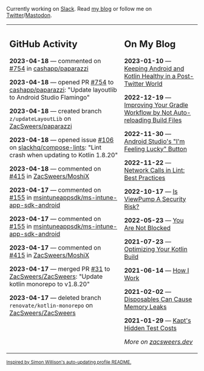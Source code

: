 Currently working on [Slack](https://slack.com/). Read [my blog](https://zacsweers.dev/) or follow me on [Twitter](https://twitter.com/ZacSweers)/[Mastodon](https://hachyderm.io/@ZacSweers).

<table><tr><td valign="top" width="60%">

## GitHub Activity
<!-- githubActivity starts -->
**2023-04-18** — commented on [#754](https://github.com/cashapp/paparazzi/pull/754#issuecomment-1513750870) in [cashapp/paparazzi](https://github.com/cashapp/paparazzi)

**2023-04-18** — opened PR [#754](https://github.com/cashapp/paparazzi/pull/754) to [cashapp/paparazzi](https://github.com/cashapp/paparazzi): "Update layoutlib to Android Studio Flamingo"

**2023-04-18** — created branch `z/updateLayoutLib` on [ZacSweers/paparazzi](https://github.com/ZacSweers/paparazzi)

**2023-04-18** — opened issue [#106](https://github.com/slackhq/compose-lints/issues/106) on [slackhq/compose-lints](https://github.com/slackhq/compose-lints): "Lint crash when updating to Kotlin 1.8.20"

**2023-04-18** — commented on [#415](https://github.com/ZacSweers/MoshiX/issues/415#issuecomment-1513392992) in [ZacSweers/MoshiX](https://github.com/ZacSweers/MoshiX)

**2023-04-17** — commented on [#155](https://github.com/msintuneappsdk/ms-intune-app-sdk-android/issues/155#issuecomment-1512378320) in [msintuneappsdk/ms-intune-app-sdk-android](https://github.com/msintuneappsdk/ms-intune-app-sdk-android)

**2023-04-17** — commented on [#155](https://github.com/msintuneappsdk/ms-intune-app-sdk-android/issues/155#issuecomment-1512377819) in [msintuneappsdk/ms-intune-app-sdk-android](https://github.com/msintuneappsdk/ms-intune-app-sdk-android)

**2023-04-17** — commented on [#415](https://github.com/ZacSweers/MoshiX/issues/415#issuecomment-1511983197) in [ZacSweers/MoshiX](https://github.com/ZacSweers/MoshiX)

**2023-04-17** — merged PR [#31](https://github.com/ZacSweers/ZacSweers/pull/31) to [ZacSweers/ZacSweers](https://github.com/ZacSweers/ZacSweers): "Update kotlin monorepo to v1.8.20"

**2023-04-17** — deleted branch `renovate/kotlin-monorepo` on [ZacSweers/ZacSweers](https://github.com/ZacSweers/ZacSweers)
<!-- githubActivity ends -->
</td><td valign="top" width="40%">

## On My Blog
<!-- blog starts -->
**2023-01-10** — [Keeping Android and Kotlin Healthy in a Post-Twitter World](https://www.zacsweers.dev/keeping-android-healthy/)

**2022-12-19** — [Improving Your Gradle Workflow by Not Auto-reloading Build Files](https://www.zacsweers.dev/improving-your-workflow-by-not-auto-reloading-build-files/)

**2022-11-30** — [Android Studio's "I'm Feeling Lucky" Button](https://www.zacsweers.dev/android-studios-im-feeling-lucky-button/)

**2022-11-22** — [Network Calls in Lint: Best Practices](https://www.zacsweers.dev/network-calls-in-lint-best-practices/)

**2022-10-17** — [Is ViewPump A Security Risk?](https://www.zacsweers.dev/is-viewpump-a-security-risk/)

**2022-05-23** — [You Are Not Blocked](https://www.zacsweers.dev/you-are-not-blocked/)

**2021-07-23** — [Optimizing Your Kotlin Build](https://www.zacsweers.dev/optimizing-your-kotlin-build/)

**2021-06-14** — [How I Work](https://www.zacsweers.dev/how-i-work/)

**2021-02-02** — [Disposables Can Cause Memory Leaks](https://www.zacsweers.dev/disposables-can-cause-memory-leaks/)

**2021-01-29** — [Kapt's Hidden Test Costs](https://www.zacsweers.dev/kapts-hidden-test-costs/)
<!-- blog ends -->
_More on [zacsweers.dev](https://zacsweers.dev/)_
</td></tr></table>

<sub><a href="https://simonwillison.net/2020/Jul/10/self-updating-profile-readme/">Inspired by Simon Willison's auto-updating profile README.</a></sub>